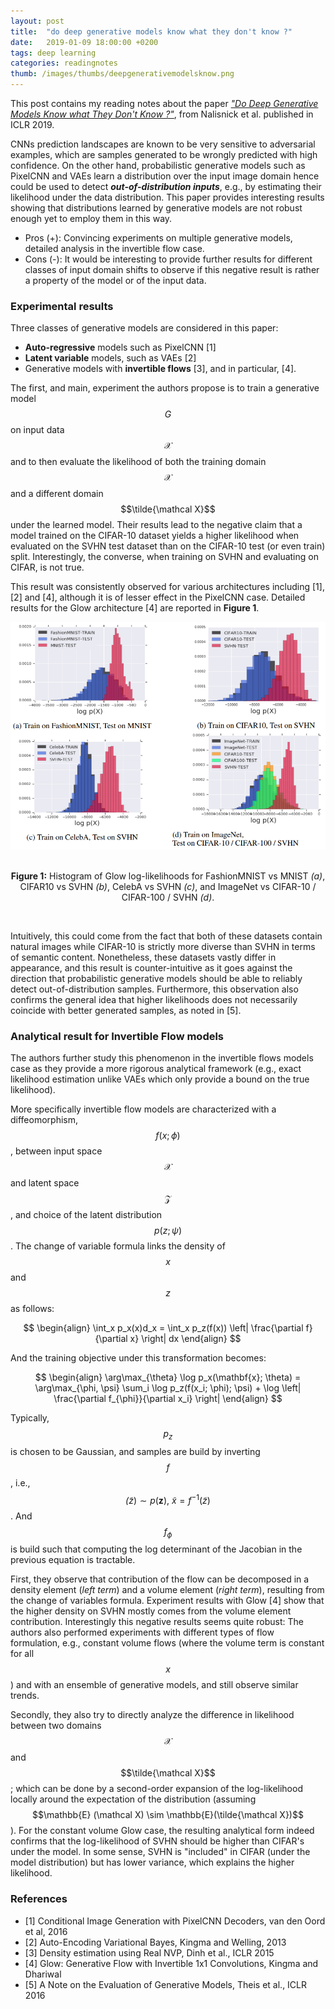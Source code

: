 ```yaml
---
layout: post
title:  "do deep generative models know what they don't know ?"
date:   2019-01-09 18:00:00 +0200
tags: deep learning
categories: readingnotes
thumb: /images/thumbs/deepgenerativemodelsknow.png
---
```



This post contains my reading notes about the paper <a href="https://arxiv.org/abs/1810.09136" target="_blank"><i>"Do Deep Generative Models Know what They Don't Know ?"</i></a>, from Nalisnick et al. published in ICLR 2019.


CNNs prediction landscapes are known to be very sensitive to adversarial examples, which are samples  generated to be wrongly predicted with high confidence. On the other hand, <span class="keyword">probabilistic generative models</span> such as PixelCNN and VAEs learn a distribution over the input image domain hence could be used to detect ***out-of-distribution inputs***, e.g., by estimating their likelihood under the data distribution. This paper provides interesting results showing that distributions learned by generative models are not robust enough yet to employ them in this way. 

  * <span class="keyword">Pros (+):</span> Convincing experiments on multiple generative models, detailed analysis in the invertible flow case.
  * <span class="keyword">Cons (-):</span> It would be interesting to provide further results for different classes of input domain shifts to observe if this negative result is rather a property of the model or of the input data.
 

### <i class="fa fa-wrench"></i> Experimental results

Three classes of generative models are considered in this paper:

  * **Auto-regressive** models such as PixelCNN <span class="citations">[1]</span>
  * **Latent variable** models, such as VAEs <span class="citations">[2]</span>
  * Generative models with **invertible flows** <span class="citations">[3]</span>, and in particular, <span class="citations">[4]</span>. 
  
The  first, and main, experiment the authors propose is to train a generative model $$G$$ on input data $$\mathcal X$$ and to then evaluate the likelihood of both the training domain $$\mathcal X$$ and a different domain $$\tilde{\mathcal X}$$ under the learned model. 
Their results lead to the negative claim that <span class="keyword">a model trained on the CIFAR-10 dataset yields a higher likelihood when evaluated on the SVHN test dataset than on the CIFAR-10 test (or even train) split</span>. Interestingly, the  converse, when training on SVHN and evaluating on CIFAR, is not true. 

This result was consistently observed for various architectures including <span class="citations">[1]</span>, <span class="citations">[2]</span> and <span class="citations">[4]</span>, although it is of lesser effect in the PixelCNN case. Detailed results for the Glow architecture <span class="citations">[4]</span> are reported in **Figure 1**.

<div style="text-align: center">
<img src="/images/readingnotes/dodeepgenerativemodelsknowwhattheydontknow_fig1.png">

<br><b>Figure 1:</b> Histogram of Glow log-likelihoods for FashionMNIST vs MNIST <i>(a)</i>, CIFAR10 vs SVHN <i>(b)</i>, CelebA vs SVHN <i>(c)</i>, and ImageNet vs CIFAR-10 / CIFAR-100 / SVHN <i>(d)</i>.
</div>
<br>


Intuitively, this could come from the fact that both of these datasets contain natural images while CIFAR-10 is strictly more diverse than SVHN in terms of semantic content. Nonetheless, these datasets vastly differ in appearance, and this result is counter-intuitive as it goes against the direction that probabilistic generative models should be able to reliably detect out-of-distribution samples. Furthermore, this observation also confirms the general idea that <span class="keyword">higher likelihoods does not necessarily coincide with better generated samples</span>, as noted in <span class="citations">[5]</span>.

###  <i class="fa fa-edit"></i> Analytical result for Invertible Flow models

The authors further study this phenomenon in the <span class="keyword">invertible flows</span> models case as they provide a more rigorous analytical framework (e.g., exact likelihood estimation unlike VAEs which only provide a bound on the true likelihood). 

More specifically invertible flow models are characterized with a diffeomorphism,  $$f(x; \phi)$$, between input space $$\mathcal X$$ and latent space $$\mathcal Z$$, and choice of the latent distribution $$p(z; \psi)$$. The <span class="keyword">change of variable formula</span> links the density of $$x$$ and $$z$$ as follows:

$$
\begin{align}
\int_x p_x(x)d_x = \int_x p_z(f(x)) \left| \frac{\partial f}{\partial x} \right| dx
\end{align}
$$

And the training objective under this transformation becomes:

$$
\begin{align}
\arg\max_{\theta} \log p_x(\mathbf{x}; \theta) = \arg\max_{\phi, \psi} \sum_i \log p_z(f(x_i; \phi); \psi) + \log \left| \frac{\partial f_{\phi}}{\partial x_i} \right|
\end{align}
$$

Typically, $$p_z$$ is chosen to be Gaussian, and samples are build by inverting $$f$$, i.e.,$$\tilde(z) \sim p(\mathbf z),\ \tilde x = f^{-1}(\tilde z)$$. And $$f_{\phi}$$ is build such that computing the log determinant of the Jacobian in the previous equation is tractable.

First, they observe that contribution of the flow can be decomposed in a <span class="keyword">density</span> element (*left term*) and a <span class="keyword">volume</span> element (*right term*), resulting from the change of variables formula. Experiment results with Glow [4] show that the higher density  on SVHN mostly comes from the volume element contribution.
Interestingly this negative results seems quite robust: The authors also performed experiments with different types of flow formulation, e.g., constant volume flows (where the volume term  is constant for all $$x$$) and with an ensemble of generative models, and still observe similar trends.
  
Secondly, they also try to directly analyze the difference in likelihood between two domains $$\mathcal X$$ and $$\tilde{\mathcal X}$$; which can be done by a <span class="keyword">second-order expansion</span> of the log-likelihood locally around the expectation of the distribution (assuming $$\mathbb{E} (\mathcal X) \sim \mathbb{E}(\tilde{\mathcal X})$$). For the constant volume Glow case, the resulting analytical form indeed confirms that the log-likelihood of SVHN should be higher than CIFAR's under the model.
In some sense, SVHN is "included" in CIFAR (under the model distribution) but has lower variance, which explains the higher likelihood.
  
  
### References

  * <span class="citations">[1]</span> Conditional Image Generation with PixelCNN Decoders, van den Oord et al, 2016
  * <span class="citations">[2]</span> Auto-Encoding Variational Bayes, Kingma and Welling, 2013
  * <span class="citations">[3]</span> Density estimation using Real NVP, Dinh et al., ICLR 2015
  * <span class="citations">[4]</span> Glow: Generative Flow with Invertible 1x1 Convolutions, Kingma and Dhariwal
  * <span class="citations">[5]</span> A Note on the Evaluation of Generative Models, Theis et al., ICLR 2016

